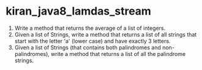 # kiran_java8_lamdas_stream

1. Write a method that returns the average of a list of integers.
2. Given a list of Strings, write a method that returns a list of all strings that start with the letter 'a' (lower case) and have exactly 3 letters. 
3. Given a list of Strings (that contains both palindromes and non-palindromes), write a method that returns a list of all the palindrome strings.

